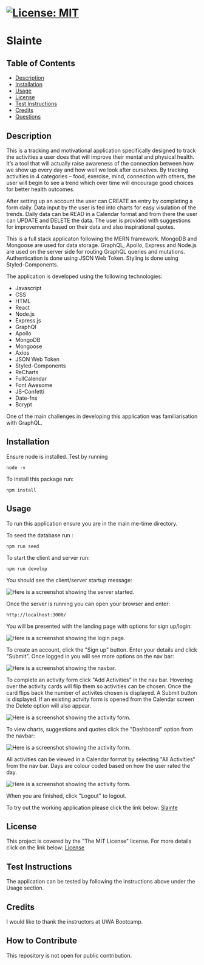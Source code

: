 
  # [![License: MIT](https://img.shields.io/badge/License-MIT-yellow.svg)](https://opensource.org/licenses/MIT)

  # Slainte

  ## Table of Contents
 - [Description](#description)
 - [Installation](#installation)
 - [Usage](#usage)
 - [License](#license)
 - [Test Instructions](#test-instructions)
 - [Credits](#credits)
 - [Questions](#questions)
  
  ## Description
  This is a tracking and motivational application specifically designed to track the activities a user does that will improve their mental and physical health. It’s a tool that will actually raise awareness of the connection between how we show up every day and how well we look after ourselves. By tracking activities in 4 categories – food, exercise, mind, connection with others, the user will begin to see a trend which over time will encourage good choices for better health outcomes.
  
  After setting up an account the user can CREATE an entry by completing a form daily. Data input by the user is fed into charts for easy visulation of the trends. Daily data can be READ in a Calendar format and from there the user can UPDATE and DELETE the data. The user is provided with suggestions for improvements based on their data and also inspirational quotes.

  This is a full stack applicaton following the MERN framework. MongoDB and Mongoose are used for data storage. GraphQL, Apollo, Express and Node.js are used on the server side for routing GraphQL queries and mutations. Authentication is done using JSON Web Token. Styling is done using Styled-Components.
  
  The application is developed using the following technologies:
  - Javascript
  - CSS
  - HTML
  - React
  - Node.js
  - Express.js
  - GraphQl
  - Apollo
  - MongoDB
  - Mongoose
  - Axios
  - JSON Web Token
  - Styled-Components
  - ReCharts
  - FullCalendar
  - Font Awesome
  - JS-Confetti
  - Date-fns
  - Bcrypt

  One of the main challenges in developing this application was familiarisation with GraphQL.


  ## Installation
  Ensure node is installed. Test by running 
  ```
  node -v
  ```

  To install this package run:
  ```
  npm install
  ```

  ## Usage
  To run this application ensure you are in the main me-time directory. 
  
  To seed the database run :
``` 
npm run seed
```

  To start the client and server run:
```
npm run develop
```
You should see the client/server startup message:

![Here is a screenshot showing the server started.](/client/src/images/server.jpg)

Once the server is running you can open your browser and enter:
```
http://localhost:3000/

```
You will be presented with the landing page with options for sign up/login:

![Here is a screenshot showing the login page.](/client/src/images/landing.jpg)

To create an account, click the "Sign up" button. Enter your details and click "Submit". Once logged in you will see more options on the nav bar:

![Here is a screenshot showing the navbar.](/client/src/images/navbar.jpg)

To complete an activity form click "Add Activities" in the nav bar. Hovering over the activity cards will flip them so activities can be chosen. Once the card flips back the number of activites chosen is displayed. A Submit button is displayed. If an existing actvity form is opened from the Calendar screen the Delete option will also appear.

![Here is a screenshot showing the activity form.](/client/src/images/activity.jpg)

To view charts, suggestions and quotes click the "Dashboard" option from the navbar:

![Here is a screenshot showing the activity form.](/client/src/images/dashboard.jpg)

All activities can be viewed in a Calendar format by selecting "All Activities" from the nav bar. Days are colour coded based on how the user rated the day.

![Here is a screenshot showing the activity form.](/client/src/images/calendar.jpg)

When you are finished, click "Logout" to logout.

To try out the working application please click the link below:
[Slainte](https://guarded-everglades-34887.herokuapp.com/)

  ## License
  This project is covered by the "The MIT License" license.
  For more details click on the link below:
  [License](https://opensource.org/licenses/MIT)
  
  
  ## Test Instructions
  The application can be tested by following the instructions above under the Usage section.


  ## Credits
  I would like to thank the instructors at UWA Bootcamp. 
  
  ## How to Contribute
This repository is not open for public contribution.

  
